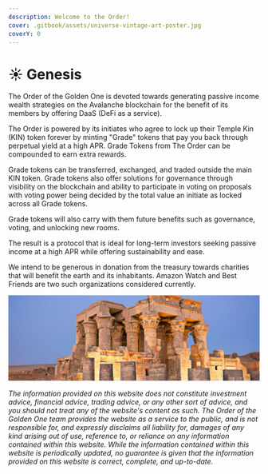 ```yaml
---
description: Welcome to the Order!
cover: .gitbook/assets/universe-vintage-art-poster.jpg
coverY: 0
---
```


# ☀ Genesis

The Order of the Golden One is devoted towards generating passive income wealth strategies on the Avalanche blockchain for the benefit of its members by offering DaaS (DeFi as a service).&#x20;

The Order is powered by its initiates who agree to lock up their Temple Kin (KIN) token forever by minting "Grade" tokens that pay you back through perpetual yield at a high APR. Grade Tokens from The Order can be compounded to earn extra rewards.

Grade tokens can be transferred, exchanged, and traded outside the main KIN token. Grade tokens also offer solutions for governance through visibility on the blockchain and ability to participate in voting on proposals with voting power being decided by the total value an initiate as locked across all Grade tokens.

Grade tokens will also carry with them future benefits such as governance, voting, and unlocking new rooms.

The result is a protocol that is ideal for long-term investors seeking passive income at a high APR while offering sustainability and ease.

We intend to be generous in donation from the treasury towards charities that will benefit the earth and its inhabitants. Amazon Watch and Best Friends are two such organizations considered currently.

![](.gitbook/assets/All-Temples-Of-Egypt1.jpg)

_The information provided on this website does not constitute investment advice, financial advice, trading advice, or any other sort of advice, and you should not treat any of the website's content as such. The Order of the Golden One team provides the website as a service to the public, and is not responsible for, and expressly disclaims all liability for, damages of any kind arising out of use, reference to, or reliance on any information contained within this website. While the information contained within this website is periodically updated, no guarantee is given that the information provided on this website is correct, complete, and up-to-date._
